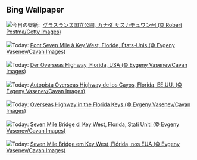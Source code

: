 ## Bing Wallpaper
![](https://www.bing.com/th?id=OHR.GrasslandsNationalParkSaskachewan_JA-JP3274643778_UHD.jpg&w=1000)今日の壁紙: &nbsp;[グラスランズ国立公園, カナダ サスカチュワン州 (© Robert Postma/Getty Images)](https://www.bing.com/th?id=OHR.GrasslandsNationalParkSaskachewan_JA-JP3274643778_UHD.jpg)
<br><br/>
![](https://www.bing.com/th?id=OHR.KeyWestBridge_FR-FR4621663062_UHD.jpg&w=1000)Today: [Pont Seven Mile à Key West, Floride, États-Unis (© Evgeny Vasenev/Cavan Images)](https://www.bing.com/th?id=OHR.KeyWestBridge_FR-FR4621663062_UHD.jpg)
<br><br/>
![](https://www.bing.com/th?id=OHR.KeyWestBridge_DE-DE0913922445_UHD.jpg&w=1000)Today: [Der Overseas Highway, Florida, USA (© Evgeny Vasenev/Cavan Images)](https://www.bing.com/th?id=OHR.KeyWestBridge_DE-DE0913922445_UHD.jpg)
<br><br/>
![](https://www.bing.com/th?id=OHR.KeyWestBridge_ES-ES4220778190_UHD.jpg&w=1000)Today: [Autopista Overseas Highway de los Cayos, Florida, EE.UU. (© Evgeny Vasenev/Cavan Images)](https://www.bing.com/th?id=OHR.KeyWestBridge_ES-ES4220778190_UHD.jpg)
<br><br/>
![](https://www.bing.com/th?id=OHR.KeyWestBridge_EN-GB5461803500_UHD.jpg&w=1000)Today: [Overseas Highway in the Florida Keys (© Evgeny Vasenev/Cavan Images)](https://www.bing.com/th?id=OHR.KeyWestBridge_EN-GB5461803500_UHD.jpg)
<br><br/>
![](https://www.bing.com/th?id=OHR.KeyWestBridge_IT-IT1027953700_UHD.jpg&w=1000)Today: [Seven Mile Bridge di Key West, Florida, Stati Uniti (© Evgeny Vasenev/Cavan Images)](https://www.bing.com/th?id=OHR.KeyWestBridge_IT-IT1027953700_UHD.jpg)
<br><br/>
![](https://www.bing.com/th?id=OHR.KeyWestBridge_PT-BR4840240790_UHD.jpg&w=1000)Today: [Seven Mile Bridge em Key West, Flórida, nos EUA (© Evgeny Vasenev/Cavan Images)](https://www.bing.com/th?id=OHR.KeyWestBridge_PT-BR4840240790_UHD.jpg)
<br><br/>
